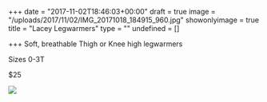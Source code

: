 +++
date = "2017-11-02T18:46:03+00:00"
draft = true
image = "/uploads/2017/11/02/IMG_20171018_184915_960.jpg"
showonlyimage = true
title = "Lacey Legwarmers"
type = ""
undefined = []

+++
Soft, breathable Thigh or Knee high legwarmers

Sizes 0-3T

$25

![](/uploads/2017/11/02/IMG_20171018_184915_960.jpg)
